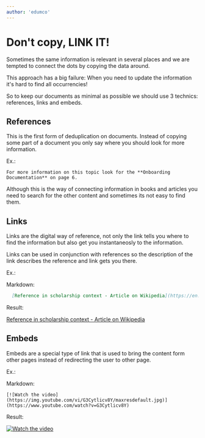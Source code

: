 ```yaml
---
author: 'edumco'
---
```


# Don't copy, LINK IT!

Sometimes the same information is relevant in several places and we are tempted to connect the dots by copying the data around.

This approach has a big failure: When you need to update the information it's hard to find all occurrencies!

So to keep our documents as minimal as possible we should use 3 technics: references, links and embeds.

## References

This is the first form of deduplication on documents. Instead of copying some part of a document you only say where you should look for more information.

Ex.:
```
For more information on this topic look for the **Onboarding Documentation** on page 6.
``` 

Although this is the way of connecting information in books and articles you need to search for the other content and sometimes its not easy to find them.

## Links

Links are the digital way of reference, not only the link tells you where to find the information but also get you instantaneosly to the information.

Links can be used in conjunction with references so the description of the link describes the reference and link gets you there.

Ex.:

Markdown: 
```markdown
  [Reference in scholarship context - Article on Wikipedia](https://en.wikipedia.org/wiki/Reference#Scholarship)
```
Result: 

  [Reference in scholarship context - Article on Wikipedia](https://en.wikipedia.org/wiki/Reference#Scholarship)
  
## Embeds

Embeds are a special type of link that is used to bring the content form other pages instead of redirecting the user to other page.

Ex.:

Markdown:
```
[![Watch the video](https://img.youtube.com/vi/G3Cytlicv8Y/maxresdefault.jpg)](https://www.youtube.com/watch?v=G3Cytlicv8Y)
```
Result:

[![Watch the video](https://img.youtube.com/vi/T-D1KVIuvjA/maxresdefault.jpg)](https://youtu.be/T-D1KVIuvjA)
